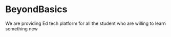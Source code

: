 # BeyondBasics
We are providing Ed tech platform for all the student who are willing to learn something new
